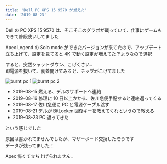 ```yaml
---
title: 'Dell PC XPS 15 9570 が燃えた'
date: '2019-08-23'
---
```


Dell の PC XPS 15 9570 は、そこそこのグラボが載っていて、仕事にゲームもできて普段使いしてました

Apex Legend の Solo mode ができたバージョンが来てたので、アップデート  
立ち上げて、設定を見てると 4K で動く設定が増えてた？ようなので選択

すると、突然シャットダウン、こげくさい..  
即電源を抜いて、裏蓋開けてみると、チップがこげてました

![burnt pc 1](/xps15-is-burnt/xps15_1.jpg)
![burnt pc 2](/xps15-is-burnt/xps15_2.jpg)

- 2019-08-15 燃える、デルのサポートへ連絡
- 2019-08-16 修理に 10 日以上かかる、佐川急便手配すると連絡返ってくる
- 2019-08-17 佐川急便に PC と電源ケーブル渡す
- 2019-08-21 デルが BitLocker 回復キーを教えてくれというので教える
- 2019-08-23 PC 返ってきた

という感じでした

原因は書かれてませんでしたが、マザーボード交換したそうです  
データが残ってました！

Apex 怖くて立ち上げられません..
